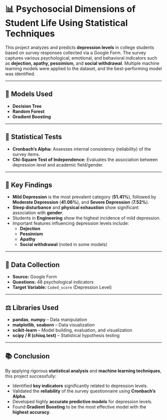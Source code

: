 # 📊 Psychosocial Dimensions of Student Life Using Statistical Techniques

This project analyzes and predicts **depression levels** in college students based on survey responses collected via a Google Form. The survey captures various psychological, emotional, and behavioral indicators such as **dejection, apathy, pessimism,** and **social withdrawal**. Multiple machine learning models were applied to the dataset, and the best-performing model was identified.

---

## 🧠 Models Used
- **Decision Tree**  
- **Random Forest**  
- **Gradient Boosting**  

---

## 🧪 Statistical Tests
- **Cronbach’s Alpha:** Assesses internal consistency (reliability) of the survey items.  
- **Chi-Square Test of Independence:** Evaluates the association between depression level and academic field/gender.

---

## 📌 Key Findings
- **Mild Depression** is the most prevalent category (**51.41%**), followed by **Moderate Depression** (**41.06%**), and **Severe Depression** (**7.52%**).  
- **Sleep disturbance** and **physical exhaustion** show significant association with **gender**.  
- Students in **Engineering** show the highest incidence of mild depression.  
- Important features influencing depression levels include:  
  - **Dejection**  
  - **Pessimism**  
  - **Apathy**  
  - **Social withdrawal** (noted in some models)

---

## 🧾 Data Collection
- **Source:** Google Form  
- **Questions:** 48 psychological indicators  
- **Target Variable:** `Coded_score` (Depression Level)

---

## ⚖️ Libraries Used
- **pandas**, **numpy** – Data manipulation  
- **matplotlib**, **seaborn** – Data visualization  
- **scikit-learn** – Model building, evaluation, and visualization  
- **scipy / R (chisq.test)** – Statistical hypothesis testing

---

## 📚 Conclusion

By applying rigorous **statistical analysis** and **machine learning techniques**, this project successfully:

- Identified **key indicators** significantly related to depression levels.  
- Validated the **reliability** of the survey questionnaire using **Cronbach’s Alpha**.  
- Developed highly **accurate predictive models** for depression levels.  
- Found **Gradient Boosting** to be the most effective model with the **highest accuracy**.

